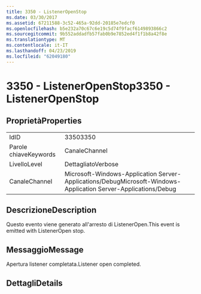 ```yaml
---
title: 3350 - ListenerOpenStop
ms.date: 03/30/2017
ms.assetid: 67211588-3c52-465a-92dd-20185e7edcf0
ms.openlocfilehash: b5e232a70c67c6e19c5d74f9facf6149893866c2
ms.sourcegitcommit: 9b552addadfb57fab0b9e7852ed4f1f1b8a42f8e
ms.translationtype: MT
ms.contentlocale: it-IT
ms.lasthandoff: 04/23/2019
ms.locfileid: "62049180"
---
```

# <a name="3350---listeneropenstop"></a><span data-ttu-id="3f8be-102">3350 - ListenerOpenStop</span><span class="sxs-lookup"><span data-stu-id="3f8be-102">3350 - ListenerOpenStop</span></span>
## <a name="properties"></a><span data-ttu-id="3f8be-103">Proprietà</span><span class="sxs-lookup"><span data-stu-id="3f8be-103">Properties</span></span>  
  
|||  
|-|-|  
|<span data-ttu-id="3f8be-104">Id</span><span class="sxs-lookup"><span data-stu-id="3f8be-104">ID</span></span>|<span data-ttu-id="3f8be-105">3350</span><span class="sxs-lookup"><span data-stu-id="3f8be-105">3350</span></span>|  
|<span data-ttu-id="3f8be-106">Parole chiave</span><span class="sxs-lookup"><span data-stu-id="3f8be-106">Keywords</span></span>|<span data-ttu-id="3f8be-107">Canale</span><span class="sxs-lookup"><span data-stu-id="3f8be-107">Channel</span></span>|  
|<span data-ttu-id="3f8be-108">Livello</span><span class="sxs-lookup"><span data-stu-id="3f8be-108">Level</span></span>|<span data-ttu-id="3f8be-109">Dettagliato</span><span class="sxs-lookup"><span data-stu-id="3f8be-109">Verbose</span></span>|  
|<span data-ttu-id="3f8be-110">Canale</span><span class="sxs-lookup"><span data-stu-id="3f8be-110">Channel</span></span>|<span data-ttu-id="3f8be-111">Microsoft-Windows-Application Server-Applications/Debug</span><span class="sxs-lookup"><span data-stu-id="3f8be-111">Microsoft-Windows-Application Server-Applications/Debug</span></span>|  
  
## <a name="description"></a><span data-ttu-id="3f8be-112">Descrizione</span><span class="sxs-lookup"><span data-stu-id="3f8be-112">Description</span></span>  
 <span data-ttu-id="3f8be-113">Questo evento viene generato all'arresto di ListenerOpen.</span><span class="sxs-lookup"><span data-stu-id="3f8be-113">This event is emitted with ListenerOpen stop.</span></span>  
  
## <a name="message"></a><span data-ttu-id="3f8be-114">Messaggio</span><span class="sxs-lookup"><span data-stu-id="3f8be-114">Message</span></span>  
 <span data-ttu-id="3f8be-115">Apertura listener completata.</span><span class="sxs-lookup"><span data-stu-id="3f8be-115">Listener open completed.</span></span>  
  
## <a name="details"></a><span data-ttu-id="3f8be-116">Dettagli</span><span class="sxs-lookup"><span data-stu-id="3f8be-116">Details</span></span>
